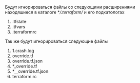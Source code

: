 Будут игнорироваться файлы со следующими расширениями находяшиеся в каталоге **/.terraform/* и его подкатологах

1. .tfstate
2. .tfvars
3. .terraformrc

Так же будут игнорироваться следующие файлы
1. 1.crash.log
2. override.tf
3. override.tf.json
4. *_override.tf
5. *__override.tf.json
6. terraform.rc


